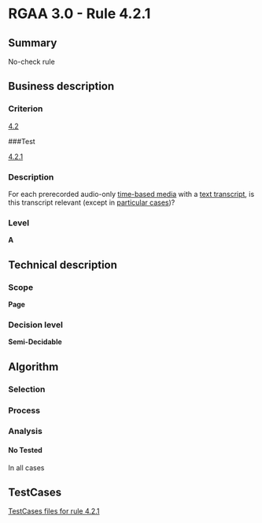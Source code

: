 # RGAA 3.0 -  Rule 4.2.1

## Summary

No-check rule

## Business description

### Criterion

[4.2](http://asqatasun.github.io/RGAA--3.0--EN/RGAA3.0_Criteria_English_version_v1.html#crit-4-2)

###Test

[4.2.1](http://asqatasun.github.io/RGAA--3.0--EN/RGAA3.0_Criteria_English_version_v1.html#test-4-2-1)

### Description
For each prerecorded
    audio-only <a href="http://asqatasun.github.io/RGAA--3.0--EN/RGAA3.0_Glossary_English_version_v1.html#mMediaTemp">time-based
  media</a> with a <a href="http://asqatasun.github.io/RGAA--3.0--EN/RGAA3.0_Glossary_English_version_v1.html#mTranscriptTextuel">text
  transcript</a>, is this transcript relevant (except
    in <a title="Particular cases for criterion 4.2" href="http://asqatasun.github.io/RGAA--3.0--EN/RGAA3.0_Particular_cases_English_version_v1.html#cpCrit4-">particular cases</a>)? 


### Level

**A**

## Technical description

### Scope

**Page**

### Decision level

**Semi-Decidable**

## Algorithm

### Selection

### Process

### Analysis

#### No Tested 

In all cases



##  TestCases 

[TestCases files for rule 4.2.1](https://gitlab.com/asqatasun/Asqatasun/-/tree/master/rules/rules-rgaa3.0/src/test/resources/testcases/rgaa30/Rgaa30Rule040201/) 



